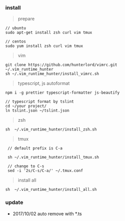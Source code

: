 ### install

> prepare

```
// ubuntu 
sudo apt-get install zsh curl vim tmux

// centos 
sudo yum install zsh curl vim tmux
```

> vim  

```
git clone https://github.com/hunterlord/vimrc.git ~/.vim_runtime_hunter
sh ~/.vim_runtime_hunter/install_vimrc.sh
```

> typescript, js autoformat

```
npm i -g prettier typescript-formatter js-beautify

// typescript format by tslint
cd ~/your project/
ln tslint.json ~/tslint.json

```

> zsh 

```
sh  ~/.vim_runtime_hunter/install_zsh.sh
```

> tmux 

```
 // default prefix is C-a

 sh ~/.vim_runtime_hunter/install_tmux.sh

 // change to C-s
 sed -i '2s/C-s/C-a/' ~/.tmux.conf
```

> install all

```
sh  ~/.vim_runtime_hunter/install_all.sh
```

### update

* 2017/10/02 auto remove 
 with *.ts 
